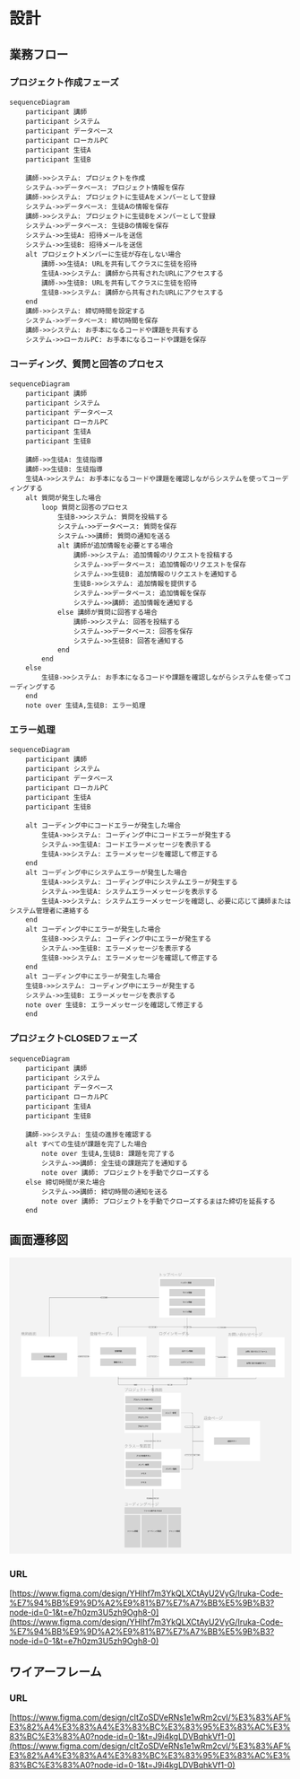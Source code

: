 # 設計
## 業務フロー
### プロジェクト作成フェーズ

```mermaid
sequenceDiagram
    participant 講師
    participant システム
    participant データベース
    participant ローカルPC
    participant 生徒A
    participant 生徒B

    講師->>システム: プロジェクトを作成
    システム->>データベース: プロジェクト情報を保存
    講師->>システム: プロジェクトに生徒Aをメンバーとして登録
    システム->>データベース: 生徒Aの情報を保存
    講師->>システム: プロジェクトに生徒Bをメンバーとして登録
    システム->>データベース: 生徒Bの情報を保存
    システム->>生徒A: 招待メールを送信
    システム->>生徒B: 招待メールを送信
    alt プロジェクトメンバーに生徒が存在しない場合
        講師->>生徒A: URLを共有してクラスに生徒を招待
        生徒A->>システム: 講師から共有されたURLにアクセスする
        講師->>生徒B: URLを共有してクラスに生徒を招待
        生徒B->>システム: 講師から共有されたURLにアクセスする
    end
    講師->>システム: 締切時間を設定する
    システム->>データベース: 締切時間を保存
    講師->>システム: お手本になるコードや課題を共有する
    システム->>ローカルPC: お手本になるコードや課題を保存
```

### コーディング、質問と回答のプロセス

```mermaid
sequenceDiagram
    participant 講師
    participant システム
    participant データベース
    participant ローカルPC
    participant 生徒A
    participant 生徒B

    講師->>生徒A: 生徒指導
    講師->>生徒B: 生徒指導
    生徒A->>システム: お手本になるコードや課題を確認しながらシステムを使ってコーディングする
    alt 質問が発生した場合
        loop 質問と回答のプロセス
            生徒B->>システム: 質問を投稿する
            システム->>データベース: 質問を保存
            システム->>講師: 質問の通知を送る
            alt 講師が追加情報を必要とする場合
                講師->>システム: 追加情報のリクエストを投稿する
                システム->>データベース: 追加情報のリクエストを保存
                システム->>生徒B: 追加情報のリクエストを通知する
                生徒B->>システム: 追加情報を提供する
                システム->>データベース: 追加情報を保存
                システム->>講師: 追加情報を通知する
            else 講師が質問に回答する場合
                講師->>システム: 回答を投稿する
                システム->>データベース: 回答を保存
                システム->>生徒B: 回答を通知する
            end
        end
    else
        生徒B->>システム: お手本になるコードや課題を確認しながらシステムを使ってコーディングする
    end
    note over 生徒A,生徒B: エラー処理
```

### エラー処理

```mermaid
sequenceDiagram
    participant 講師
    participant システム
    participant データベース
    participant ローカルPC
    participant 生徒A
    participant 生徒B

    alt コーディング中にコードエラーが発生した場合
        生徒A->>システム: コーディング中にコードエラーが発生する
        システム->>生徒A: コードエラーメッセージを表示する
        生徒A->>システム: エラーメッセージを確認して修正する
    end
    alt コーディング中にシステムエラーが発生した場合
        生徒A->>システム: コーディング中にシステムエラーが発生する
        システム->>生徒A: システムエラーメッセージを表示する
        生徒A->>システム: システムエラーメッセージを確認し、必要に応じて講師またはシステム管理者に連絡する
    end
    alt コーディング中にエラーが発生した場合
        生徒B->>システム: コーディング中にエラーが発生する
        システム->>生徒B: エラーメッセージを表示する
        生徒B->>システム: エラーメッセージを確認して修正する
    end
    alt コーディング中にエラーが発生した場合
    生徒B->>システム: コーディング中にエラーが発生する
    システム->>生徒B: エラーメッセージを表示する
    note over 生徒B: エラーメッセージを確認して修正する
    end
```

### プロジェクトCLOSEDフェーズ

```mermaid
sequenceDiagram
    participant 講師
    participant システム
    participant データベース
    participant ローカルPC
    participant 生徒A
    participant 生徒B

    講師->>システム: 生徒の進捗を確認する
    alt すべての生徒が課題を完了した場合
        note over 生徒A,生徒B: 課題を完了する
        システム->>講師: 全生徒の課題完了を通知する
        note over 講師: プロジェクトを手動でクローズする
    else 締切時間が来た場合
        システム->>講師: 締切時間の通知を送る
        note over 講師: プロジェクトを手動でクローズするまはた締切を延長する
    end
```

## 画面遷移図
![screen-transition-diagram](./img/screen-transition-diagram.png)

### URL
[https://www.figma.com/design/YHIhf7m3YkQLXCtAyU2VyG/Iruka-Code-%E7%94%BB%E9%9D%A2%E9%81%B7%E7%A7%BB%E5%9B%B3?node-id=0-1&t=e7h0zm3U5zh9Ogh8-0](https://www.figma.com/design/YHIhf7m3YkQLXCtAyU2VyG/Iruka-Code-%E7%94%BB%E9%9D%A2%E9%81%B7%E7%A7%BB%E5%9B%B3?node-id=0-1&t=e7h0zm3U5zh9Ogh8-0)



## ワイアーフレーム

### URL
[https://www.figma.com/design/cItZoSDVeRNs1e1wRm2cvI/%E3%83%AF%E3%82%A4%E3%83%A4%E3%83%BC%E3%83%95%E3%83%AC%E3%83%BC%E3%83%A0?node-id=0-1&t=J9i4kgLDVBqhkVf1-0](https://www.figma.com/design/cItZoSDVeRNs1e1wRm2cvI/%E3%83%AF%E3%82%A4%E3%83%A4%E3%83%BC%E3%83%95%E3%83%AC%E3%83%BC%E3%83%A0?node-id=0-1&t=J9i4kgLDVBqhkVf1-0)
